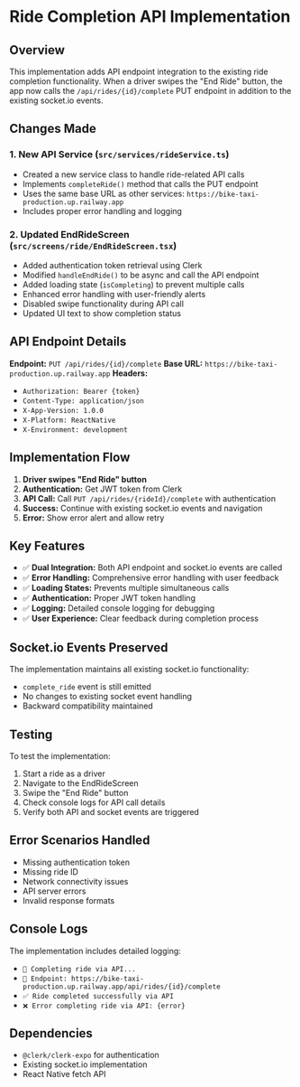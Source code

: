 # Ride Completion API Implementation

## Overview
This implementation adds API endpoint integration to the existing ride completion functionality. When a driver swipes the "End Ride" button, the app now calls the `/api/rides/{id}/complete` PUT endpoint in addition to the existing socket.io events.

## Changes Made

### 1. New API Service (`src/services/rideService.ts`)
- Created a new service class to handle ride-related API calls
- Implements `completeRide()` method that calls the PUT endpoint
- Uses the same base URL as other services: `https://bike-taxi-production.up.railway.app`
- Includes proper error handling and logging

### 2. Updated EndRideScreen (`src/screens/ride/EndRideScreen.tsx`)
- Added authentication token retrieval using Clerk
- Modified `handleEndRide()` to be async and call the API endpoint
- Added loading state (`isCompleting`) to prevent multiple calls
- Enhanced error handling with user-friendly alerts
- Disabled swipe functionality during API call
- Updated UI text to show completion status

## API Endpoint Details

**Endpoint:** `PUT /api/rides/{id}/complete`
**Base URL:** `https://bike-taxi-production.up.railway.app`
**Headers:**
- `Authorization: Bearer {token}`
- `Content-Type: application/json`
- `X-App-Version: 1.0.0`
- `X-Platform: ReactNative`
- `X-Environment: development`

## Implementation Flow

1. **Driver swipes "End Ride" button**
2. **Authentication:** Get JWT token from Clerk
3. **API Call:** Call `PUT /api/rides/{rideId}/complete` with authentication
4. **Success:** Continue with existing socket.io events and navigation
5. **Error:** Show error alert and allow retry

## Key Features

- ✅ **Dual Integration:** Both API endpoint and socket.io events are called
- ✅ **Error Handling:** Comprehensive error handling with user feedback
- ✅ **Loading States:** Prevents multiple simultaneous calls
- ✅ **Authentication:** Proper JWT token handling
- ✅ **Logging:** Detailed console logging for debugging
- ✅ **User Experience:** Clear feedback during completion process

## Socket.io Events Preserved

The implementation maintains all existing socket.io functionality:
- `complete_ride` event is still emitted
- No changes to existing socket event handling
- Backward compatibility maintained

## Testing

To test the implementation:

1. Start a ride as a driver
2. Navigate to the EndRideScreen
3. Swipe the "End Ride" button
4. Check console logs for API call details
5. Verify both API and socket events are triggered

## Error Scenarios Handled

- Missing authentication token
- Missing ride ID
- Network connectivity issues
- API server errors
- Invalid response formats

## Console Logs

The implementation includes detailed logging:
- `🚀 Completing ride via API...`
- `📍 Endpoint: https://bike-taxi-production.up.railway.app/api/rides/{id}/complete`
- `✅ Ride completed successfully via API`
- `❌ Error completing ride via API: {error}`

## Dependencies

- `@clerk/clerk-expo` for authentication
- Existing socket.io implementation
- React Native fetch API 